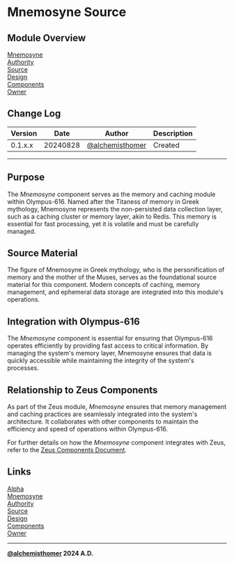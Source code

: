 # Mnemosyne Source

## Module Overview
[Mnemosyne](README.md)  
[Authority](../zeus/zeus.components.md)  
[Source](mnemosyne.source.md)  
[Design](mnemosyne.design.md)  
[Components](mnemosyne.components.md)  
[Owner](https://github.com/alchemisthomer)  

## Change Log

| Version   | Date       | Author                                                   | Description   |
|-----------|------------|----------------------------------------------------------|---------------|
| 0.1.x.x   | 20240828   | [@alchemisthomer](https://github.com/alchemisthomer)     | Created       

---

## Purpose

The *Mnemosyne* component serves as the memory and caching module within Olympus-616. Named after the Titaness of memory in Greek mythology, Mnemosyne represents the non-persisted data collection layer, such as a caching cluster or memory layer, akin to Redis. This memory is essential for fast processing, yet it is volatile and must be carefully managed.

## Source Material

The figure of Mnemosyne in Greek mythology, who is the personification of memory and the mother of the Muses, serves as the foundational source material for this component. Modern concepts of caching, memory management, and ephemeral data storage are integrated into this module's operations.

## Integration with Olympus-616

The *Mnemosyne* component is essential for ensuring that Olympus-616 operates efficiently by providing fast access to critical information. By managing the system's memory layer, Mnemosyne ensures that data is quickly accessible while maintaining the integrity of the system's processes.

## Relationship to Zeus Components

As part of the Zeus module, *Mnemosyne* ensures that memory management and caching practices are seamlessly integrated into the system's architecture. It collaborates with other components to maintain the efficiency and speed of operations within Olympus-616.

For further details on how the *Mnemosyne* component integrates with Zeus, refer to the [Zeus Components Document](../zeus/zeus.components.md).

## Links
[Alpha](../../README.md)  
[Mnemosyne](README.md)  
[Authority](https://github.com/alchemisthomer)  
[Source](mnemosyne.source.md)  
[Design](mnemosyne.design.md)  
[Components](mnemosyne.components.md)  
[Owner](https://github.com/alchemisthomer)
***
**[@alchemisthomer](https://github.com/alchemisthomer)
2024 A.D.**
